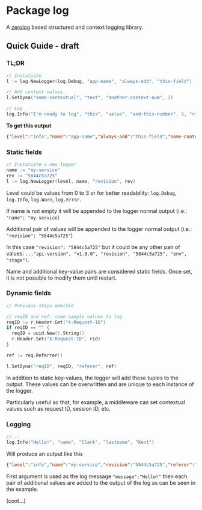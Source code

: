 # Package log

A [zerolog](https://github.com/rs/zerolog) based structured and context logging library.

## Quick Guide - draft

### TL;DR
```go
// Instatiate
l := log.NewLogger(log.Debug, "app-name", "always-add", "this-field")

// Add context values
l.SetDyna("some-contextual", "text", "another-context-num", 2)

// Log
log.Info("I'm ready to log", "this", "value", "and-this-number", 5, "right?", true)
```

**To get this output**
```json
{"level":"info","name":"app-name","always-add":"this-field","some-contextual":"text","another-contextual-num":2,"right?":true,"this":"value","and-this-number":5,"time":"2019-06-15T19:31:54+02:00","message":"I'm ready to log"}
```


### Static fields

```go
// Instatiate a new logger
name := "my-service"
rev := "5844c5a725"
l := log.NewLogger(level, name, "revision", rev)
```
Level could be values from 0 to 3 or for better readability:
`log.Debug`, `log.Info`, `log.Warn`, `log.Error`.

If name is not empty it will be appended to the logger normal output (i.e.: `"name": "my-service`)

Additional pair of values will be appended to the logger normal output (i.e.: `"revision": "5844c5a725"`)

In this case `"revision": "5844c5a725"` but it could be any other pair of values: `..."api-version", "v1.0.0", "revision", "5844c5a725", "env", "stage")`.

Name and additional key-value pairs are considered static fields. Once set, it is not possible to modify them until restart.


### Dynamic fields
```go
// Previous steps ommited

// reqID and ref: some sample values to log
reqID := r.Header.Get("X-Request-ID")
if reqID == "" {
  reqID = uuid.New().String()
  r.Header.Set("X-Request-ID", rid)
}

ref := req.Referrer()

l.SetDyna("reqID", reqID, "referer", ref)
```

In addition to static key-values, the logger will add these tuples to the output.
These values can be overwritten and are unique to each instance of the logger.

Particularly useful so that, for example, a middleware can set contextual values such as request ID, session ID, etc.

### Logging
```go
//...
log.Info("Hello!", "name", "Clark", "lastname", "Kent")
```

Will produce an output like this
```json
{"level":"info","name":"my-service","revision":"5844c5a725","referer":"https://www.google.com/search?&q=nice+logger","reqID":"48f14c8c1fc854sa12bfd012a58f90a4","name":"Clark","lastname":"Kent","time":"2019-06-15T16:32:01+02:00","message":"Hello!"}
```

First argument is used as the log message `"message":"Hello!"` then each pair of additional values are added to the output of the log as can be seen in the example.


(cont...)